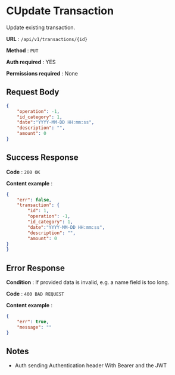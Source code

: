 # CUpdate Transaction 

Update existing transaction.

**URL** : `/api/v1/transactions/{id}`

**Method** : `PUT`

**Auth required** : YES

**Permissions required** : None

## Request Body

```json
{
    "operation": -1,
    "id_category": 1,
    "date":"YYYY-MM-DD HH:mm:ss",
    "description": "",
    "amount": 0
}
```

## Success Response

**Code** : `200 OK`

**Content example** :

```json
{
    "err": false,
    "transaction": {
        "id": 1,
        "operation": -1,
        "id_category": 1,
        "date":"YYYY-MM-DD HH:mm:ss",
        "description": "",
        "amount": 0
}
}
```

## Error Response

**Condition** : If provided data is invalid, e.g. a name field is too long.

**Code** : `400 BAD REQUEST`

**Content example** :

```json
{
    "err": true,
    "message": ""
}
```

## Notes

* Auth sending Authentication header With Bearer and the JWT